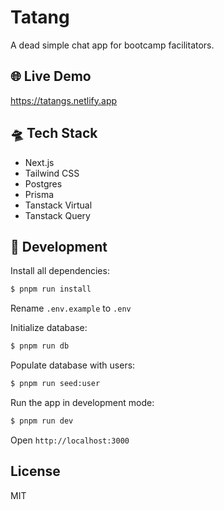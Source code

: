 # Tatang

A dead simple chat app for bootcamp facilitators.

## 🌐 Live Demo

https://tatangs.netlify.app

## 🛸 Tech Stack

- Next.js
- Tailwind CSS
- Postgres
- Prisma
- Tanstack Virtual
- Tanstack Query

## 🔩 Development

Install all dependencies:

```sh
$ pnpm run install
```

Rename `.env.example` to `.env`

Initialize database:

```sh
$ pnpm run db
```

Populate database with users:

```sh
$ pnpm run seed:user
```

Run the app in development mode:

```sh
$ pnpm run dev
```

Open `http://localhost:3000`

## License

MIT

